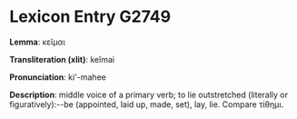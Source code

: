 # Lexicon Entry G2749

**Lemma**: κεῖμαι

**Transliteration (xlit)**: keîmai

**Pronunciation**: ki'-mahee

**Description**:
middle voice of a primary verb; to lie outstretched (literally or figuratively):--be (appointed, laid up, made, set), lay, lie. Compare τίθημι.

